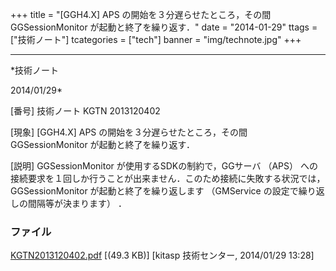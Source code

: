 ﻿+++
title = "[GGH4.X] APS の開始を３分遅らせたところ，その間 GGSessionMonitor が起動と終了を繰り返す．"
date = "2014-01-29"
ttags = ["技術ノート"]
tcategories = ["tech"]
banner = "img/technote.jpg"
+++

-----------------------------------------------------------------------------------------------------------------------------

*技術ノート

2014/01/29*


[番号]
技術ノート KGTN 2013120402

[現象]
[GGH4.X] APS の開始を３分遅らせたところ，その間 GGSessionMonitor
が起動と終了を繰り返す．

[説明]
GGSessionMonitor が使用するSDKの制約で，GGサーバ （APS）
への接続要求を１回しか行うことが出来ません．このため接続に失敗する状況では，
GGSessionMonitor が起動と終了を繰り返します （GMService
の設定で繰り返しの間隔等が決まります） ．


### ファイル

 
 


[KGTN2013120402.pdf](http://techreport.kitasp.net/attachments/download/1437/KGTN2013120402.pdf)
 [(49.3 KB)] [kitasp 技術センター, 2014/01/29
13:28]


 


 

